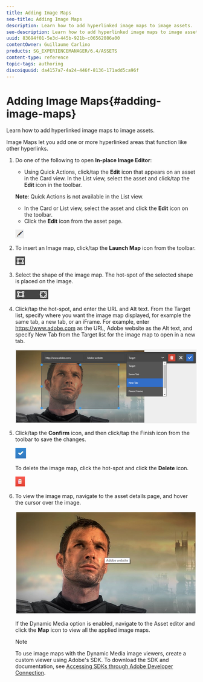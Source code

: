```yaml
---
title: Adding Image Maps
seo-title: Adding Image Maps
description: Learn how to add hyperlinked image maps to image assets.
seo-description: Learn how to add hyperlinked image maps to image assets.
uuid: 83694f01-5e3d-445b-921b-c06562086a00
contentOwner: Guillaume Carlino
products: SG_EXPERIENCEMANAGER/6.4/ASSETS
content-type: reference
topic-tags: authoring
discoiquuid: da4157a7-4a24-446f-8136-171add5ca96f
---
```


# Adding Image Maps{#adding-image-maps}

Learn how to add hyperlinked image maps to image assets.

Image Maps let you add one or more hyperlinked areas that function like other hyperlinks.

1. Do one of the following to open **In-place Image Editor**:

    * Using Quick Actions, click/tap the **Edit** icon that appears on an asset in the Card view. In the List view, select the asset and click/tap the **Edit** icon in the toolbar.

   **Note**: Quick Actions is not available in the List view.

    * In the Card or List view, select the asset and click the **Edit** icon on the toolbar.
    * Click the **Edit** icon from the asset page.

   ![](assets/chlimage_1-420.png)

1. To insert an Image map, click/tap the **Launch Map** icon from the toolbar.

   ![](assets/chlimage_1-421.png)

1. Select the shape of the image map. The hot-spot of the selected shape is placed on the image.

   ![](assets/chlimage_1-422.png)

1. Click/tap the hot-spot, and enter the URL and Alt text. From the Target list, specify where you want the image map displayed, for example the same tab, a new tab, or an iFrame. For example, enter https://www.adobe.com as the URL, Adobe website as the Alt text, and specify New Tab from the Target list for the image map to open in a new tab.

   ![](assets/chlimage_1-423.png)

1. Click/tap the **Confirm** icon, and then click/tap the Finish icon from the toolbar to save the changes.

   ![](assets/chlimage_1-424.png)

   To delete the image map, click the hot-spot and click the **Delete** icon.

   ![](assets/chlimage_1-425.png)

1. To view the image map, navigate to the asset details page, and hover the cursor over the image.

   ![](assets/chlimage_1-426.png)

   If the Dynamic Media option is enabled, navigate to the Asset editor and click the **Map** icon to view all the applied image maps.

   >[!NOTE]
   >
   >To use image maps with the Dynamic Media image viewers, create a custom viewer using Adobe's SDK. To download the SDK and documentation, see [Accessing SDKs through Adobe Developer Connection](https://help.adobe.com/en_US/scene7/using/WSd4272150f67705c11b002eec12fcba4dee6-8000.html).


